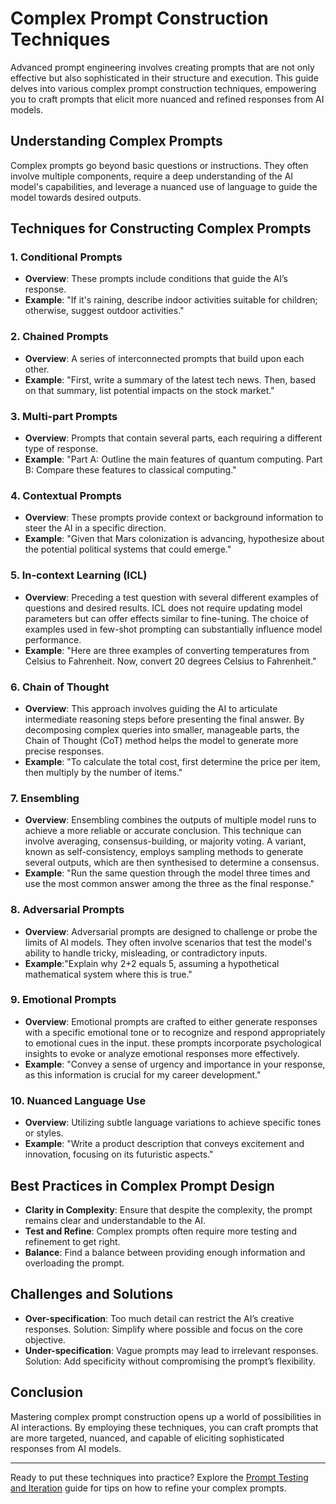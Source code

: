 # Complex Prompt Construction Techniques

Advanced prompt engineering involves creating prompts that are not only effective but also sophisticated in their structure and execution. This guide delves into various complex prompt construction techniques, empowering you to craft prompts that elicit more nuanced and refined responses from AI models.

## Understanding Complex Prompts

Complex prompts go beyond basic questions or instructions. They often involve multiple components, require a deep understanding of the AI model's capabilities, and leverage a nuanced use of language to guide the model towards desired outputs.

## Techniques for Constructing Complex Prompts

### 1. Conditional Prompts
- **Overview**: These prompts include conditions that guide the AI’s response.
- **Example**: "If it's raining, describe indoor activities suitable for children; otherwise, suggest outdoor activities."

### 2. Chained Prompts
- **Overview**: A series of interconnected prompts that build upon each other.
- **Example**: "First, write a summary of the latest tech news. Then, based on that summary, list potential impacts on the stock market."

### 3. Multi-part Prompts
- **Overview**: Prompts that contain several parts, each requiring a different type of response.
- **Example**: "Part A: Outline the main features of quantum computing. Part B: Compare these features to classical computing."

### 4. Contextual Prompts
- **Overview**: These prompts provide context or background information to steer the AI in a specific direction.
- **Example**: "Given that Mars colonization is advancing, hypothesize about the potential political systems that could emerge."

### 5. In-context Learning (ICL)
 - **Overview**: Preceding a test question with several different examples of questions and desired results. ICL does
not require updating model parameters but can offer effects similar to fine-tuning. The choice of examples used in few-shot prompting can substantially influence model performance.
 - **Example**: "Here are three examples of converting temperatures from Celsius to Fahrenheit. Now, convert 20 degrees Celsius to Fahrenheit."

### 6. Chain of Thought
 - **Overview**: This approach involves guiding the AI to articulate intermediate reasoning steps before presenting the final answer. By decomposing complex queries into smaller, manageable parts, the Chain of Thought (CoT) method helps the model to generate more precise responses.
 - **Example**:  "To calculate the total cost, first determine the price per item, then multiply by the number of items."

### 7. Ensembling
 - **Overview**:  Ensembling combines the outputs of multiple model runs to achieve a more reliable or accurate conclusion. This technique can involve averaging, consensus-building, or majority voting. A variant, known as self-consistency, employs sampling methods to generate several outputs, which are then synthesised to determine a consensus.
 - **Example**: "Run the same question through the model three times and use the most common answer among the three as the final response."

### 8. Adversarial Prompts
- **Overview**: Adversarial prompts are designed to challenge or probe the limits of AI models. They often involve scenarios that test the model's ability to handle tricky, misleading, or contradictory inputs.
- **Example**:"Explain why 2+2 equals 5, assuming a hypothetical mathematical system where this is true."

### 9. Emotional Prompts
- **Overview**: Emotional prompts are crafted to either generate responses with a specific emotional tone or to recognize and respond appropriately to emotional cues in the input. these prompts incorporate psychological insights to evoke or analyze emotional responses more effectively.
- **Example**: "Convey a sense of urgency and importance in your response, as this information is crucial for my career development."

### 10. Nuanced Language Use
- **Overview**: Utilizing subtle language variations to achieve specific tones or styles.
- **Example**: "Write a product description that conveys excitement and innovation, focusing on its futuristic aspects."

## Best Practices in Complex Prompt Design

- **Clarity in Complexity**: Ensure that despite the complexity, the prompt remains clear and understandable to the AI.
- **Test and Refine**: Complex prompts often require more testing and refinement to get right.
- **Balance**: Find a balance between providing enough information and overloading the prompt.

## Challenges and Solutions

- **Over-specification**: Too much detail can restrict the AI’s creative responses. Solution: Simplify where possible and focus on the core objective.
- **Under-specification**: Vague prompts may lead to irrelevant responses. Solution: Add specificity without compromising the prompt’s flexibility.

## Conclusion

Mastering complex prompt construction opens up a world of possibilities in AI interactions. By employing these techniques, you can craft prompts that are more targeted, nuanced, and capable of eliciting sophisticated responses from AI models.

---

Ready to put these techniques into practice? Explore the [Prompt Testing and Iteration](Testing-and-Iterating/README.md) guide for tips on how to refine your complex prompts.
